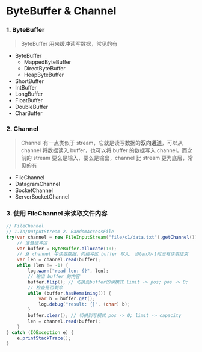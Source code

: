 # ByteBuffer & Channel

### 1. ByteBuffer
> ByteBuffer 用来缓冲读写数据，常见的有
* ByteBuffer
    * MappedByteBuffer
    * DirectByteBuffer
    * HeapByteBuffer
* ShortBuffer
* IntBuffer
* LongBuffer
* FloatBuffer
* DoubleBuffer
* CharBuffer

### 2. Channel 
> Channel 有一点类似于 stream，它就是读写数据的**双向通道**，可以从 channel 将数据读入 buffer，也可以将 buffer 的数据写入 channel，而之前的 stream 要么是输入，要么是输出，channel 比 stream 更为底层，常见的有
* FileChannel
* DatagramChannel
* SocketChannel
* ServerSocketChannel

### 3. 使用 FileChannel 来读取文件内容
```java
// FileChannel
// 1.In/OutputStream 2. RandomAccessFile
try(var channel = new FileInputStream("file/c1/data.txt").getChannel()) {
    // 准备缓冲区
    var buffer = ByteBuffer.allocate(10);
    // 从 channel 中读取数据，向缓冲区 buffer 写入, 当len为-1时没有读取结束
    var len = channel.read(buffer);
    while (len != -1) {
        log.warn("read len: {}", len);
        // 输出 buffer 的内容
        buffer.flip(); // 切换到buffer的读模式 limit -> pos; pos -> 0;
        // 检查是否剩余
        while (buffer.hasRemaining()) {
            var b = buffer.get();
            log.debug("result: {}", (char) b);
        }
        buffer.clear(); // 切换到写模式 pos -> 0; limit -> capacity
        len = channel.read(buffer);
    }
} catch (IOException e) {
    e.printStackTrace();
}
```